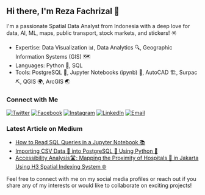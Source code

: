 ## Hi there, I'm Reza Fachrizal 👋

I'm a passionate Spatial Data Analyst from Indonesia with a deep love for data, AI, ML, maps, public transport, stock markets, and stickers! 🪅

- Expertise: Data Visualization 📊, Data Analytics 🔍, Geographic Information Systems (GIS) 🗺️
- Languages: Python 🐍, SQL
- Tools: PostgreSQL 🐘, Jupyter Notebooks (ipynb) 📓, AutoCAD 🏗️, Surpac ⛏️, QGIS 🌍, ArcGIS 🌏

### Connect with Me
[![Twitter](https://img.shields.io/twitter/follow/rrrrfachrizal?style=social)](https://twitter.com/rrrrfachrizal)
[![Facebook](https://img.shields.io/badge/Facebook-blue)](https://www.facebook.com/profile.php?id=61550052845991)
[![Instagram](https://img.shields.io/badge/Instagram-red)](https://www.instagram.com/fachrezal/)
[![LinkedIn](https://img.shields.io/badge/LinkedIn-blue)](https://www.linkedin.com/in/rfachrizal/)
[![Email](https://img.shields.io/badge/Email-%20rfachrizal@hotmail.com-%23D14836?style=flat&logo=gmail&logoColor=white)](rfachrizal@hotmail.com)

### Latest Article on Medium
- [How to Read SQL Queries in a Jupyter Notebook 📚](https://medium.com/@rfachrizal/how-to-read-sql-queries-in-a-jupyter-notebook-4b5eb2cd420a)
- [Importing CSV Data 📄 into PostgreSQL 🐘 Using Python 🐍](https://medium.com/@rfachrizal/importing-csv-data-into-postgresql-using-python-aee6b5b11816)
- [Accessibility Analysis🛣️: Mapping the Proximity of Hospitals 🏥 in Jakarta Using H3 Spatial Indexing System 🌐](https://medium.com/@rfachrizal/accessibility-analysis-mapping-the-proximity-of-hospitals-in-jakarta-using-qneat3-and-python-4463918fcbf9)

Feel free to connect with me on my social media profiles or reach out if you share any of my interests or would like to collaborate on exciting projects!
